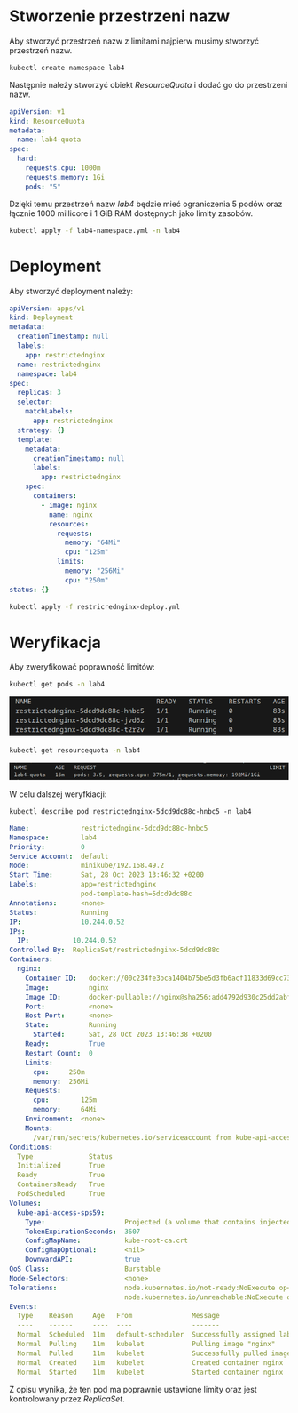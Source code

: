 # Stworzenie przestrzeni nazw

Aby stworzyć przestrzeń nazw z limitami najpierw musimy stworzyć przestrzeń nazw.

```bash
kubectl create namespace lab4
```

Następnie należy stworzyć obiekt _ResourceQuota_ i dodać go do przestrzeni nazw.

```yaml
apiVersion: v1
kind: ResourceQuota
metadata:
  name: lab4-quota
spec:
  hard:
    requests.cpu: 1000m
    requests.memory: 1Gi
    pods: "5"
```

Dzięki temu przestrzeń nazw _lab4_ będzie mieć ograniczenia 5 podów oraz łącznie 1000 millicore i 1 GiB RAM dostępnych jako limity zasobów.

```bash
kubectl apply -f lab4-namespace.yml -n lab4
```

# Deployment

Aby stworzyć deployment należy:

```yaml
apiVersion: apps/v1
kind: Deployment
metadata:
  creationTimestamp: null
  labels:
    app: restrictednginx
  name: restrictednginx
  namespace: lab4
spec:
  replicas: 3
  selector:
    matchLabels:
      app: restrictednginx
  strategy: {}
  template:
    metadata:
      creationTimestamp: null
      labels:
        app: restrictednginx
    spec:
      containers:
        - image: nginx
          name: nginx
          resources:
            requests:
              memory: "64Mi"
              cpu: "125m"
            limits:
              memory: "256Mi"
              cpu: "250m"
status: {}
```

```bash
kubectl apply -f restricrednginx-deploy.yml
```

# Weryfikacja

Aby zweryfikować poprawność limitów:

```bash
kubectl get pods -n lab4
```

![Alt text](../assets/lab4_pods.png)

```bash
kubectl get resourcequota -n lab4
```

![Alt text](../assets/lab4_quota.png)

W celu dalszej weryfkiacji:

```
kubectl describe pod restrictednginx-5dcd9dc88c-hnbc5 -n lab4
```

```yaml
Name:             restrictednginx-5dcd9dc88c-hnbc5
Namespace:        lab4
Priority:         0
Service Account:  default
Node:             minikube/192.168.49.2
Start Time:       Sat, 28 Oct 2023 13:46:32 +0200
Labels:           app=restrictednginx
                  pod-template-hash=5dcd9dc88c
Annotations:      <none>
Status:           Running
IP:               10.244.0.52
IPs:
  IP:           10.244.0.52
Controlled By:  ReplicaSet/restrictednginx-5dcd9dc88c
Containers:
  nginx:
    Container ID:   docker://00c234fe3bca1404b75be5d3fb6acf11833d69cc73e1dba7311c9dbe5e9d2a93
    Image:          nginx
    Image ID:       docker-pullable://nginx@sha256:add4792d930c25dd2abf2ef9ea79de578097a1c175a16ab25814332fe33622de
    Port:           <none>
    Host Port:      <none>
    State:          Running
      Started:      Sat, 28 Oct 2023 13:46:38 +0200
    Ready:          True
    Restart Count:  0
    Limits:
      cpu:     250m
      memory:  256Mi
    Requests:
      cpu:        125m
      memory:     64Mi
    Environment:  <none>
    Mounts:
      /var/run/secrets/kubernetes.io/serviceaccount from kube-api-access-sps59 (ro)
Conditions:
  Type              Status
  Initialized       True
  Ready             True
  ContainersReady   True
  PodScheduled      True
Volumes:
  kube-api-access-sps59:
    Type:                    Projected (a volume that contains injected data from multiple sources)
    TokenExpirationSeconds:  3607
    ConfigMapName:           kube-root-ca.crt
    ConfigMapOptional:       <nil>
    DownwardAPI:             true
QoS Class:                   Burstable
Node-Selectors:              <none>
Tolerations:                 node.kubernetes.io/not-ready:NoExecute op=Exists for 300s
                             node.kubernetes.io/unreachable:NoExecute op=Exists for 300s
Events:
  Type    Reason     Age   From               Message
  ----    ------     ----  ----               -------
  Normal  Scheduled  11m   default-scheduler  Successfully assigned lab4/restrictednginx-5dcd9dc88c-hnbc5 to minikube
  Normal  Pulling    11m   kubelet            Pulling image "nginx"
  Normal  Pulled     11m   kubelet            Successfully pulled image "nginx" in 1.671340658s (5.429831748s including waiting)
  Normal  Created    11m   kubelet            Created container nginx
  Normal  Started    11m   kubelet            Started container nginx
```

Z opisu wynika, że ten pod ma poprawnie ustawione limity oraz jest kontrolowany przez _ReplicaSet_.
